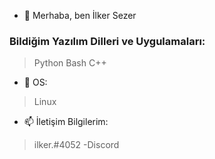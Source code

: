 - 👋 Merhaba, ben İlker Sezer


### Bildiğim Yazılım Dilleri ve Uygulamaları:
> Python
> Bash
> C++
- 💞️ OS:
> Linux
- 📫 İletişim Bilgilerim:
> ilker.#4052 -Discord
